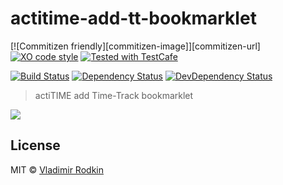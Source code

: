 # actitime-add-tt-bookmarklet

[![Commitizen friendly][commitizen-image]][commitizen-url]
[![XO code style][codestyle-image]][codestyle-url]
[![Tested with TestCafe][testcafe-image]][testcafe-url]

[![Build Status][travis-image]][travis-url]
[![Dependency Status][depstat-image]][depstat-url]
[![DevDependency Status][depstat-dev-image]][depstat-dev-url]

> actiTIME add Time-Track bookmarklet

![](preview.png)


## License
MIT © [Vladimir Rodkin](https://github.com/VovanR)

[codestyle-url]: https://github.com/xojs/xo
[codestyle-image]: https://img.shields.io/badge/code_style-XO-5ed9c7.svg?style=flat-square

[testcafe-url]: https://github.com/DevExpress/testcafe
[testcafe-image]: https://img.shields.io/badge/tested%20with-TestCafe-2fa4cf.svg?style=flat-square

[travis-url]: https://travis-ci.org/VovanR/actitime-add-tt-bookmarklet
[travis-image]: https://img.shields.io/travis/VovanR/actitime-add-tt-bookmarklet.svg?style=flat-square

[depstat-url]: https://david-dm.org/VovanR/actitime-add-tt-bookmarklet
[depstat-image]: https://david-dm.org/VovanR/actitime-add-tt-bookmarklet.svg?style=flat-square

[depstat-dev-url]: https://david-dm.org/VovanR/actitime-add-tt-bookmarklet
[depstat-dev-image]: https://david-dm.org/VovanR/actitime-add-tt-bookmarklet/dev-status.svg?style=flat-square
